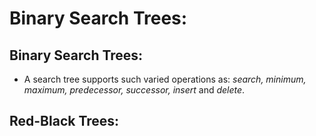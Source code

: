 # Binary Search Trees:
## Binary Search Trees:
- A search tree supports such varied operations as: *search, minimum, maximum, predecessor, successor, insert* and *delete*.

## Red-Black Trees: